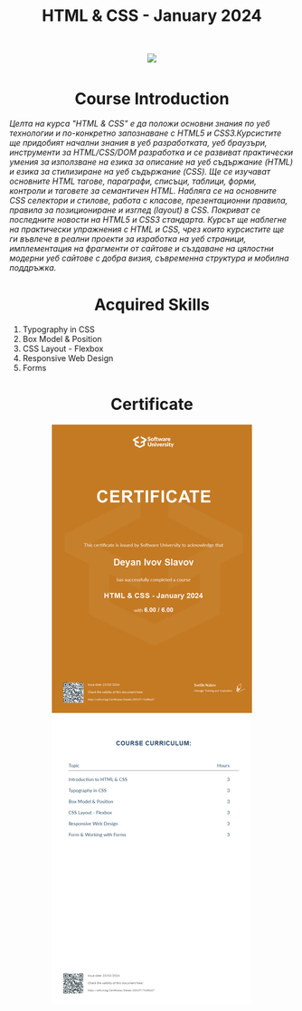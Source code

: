 <h1 align="center"> HTML & CSS - January 2024  <h1>

<p align="center">
  <a href="https://softuni.bg/trainings/4361/html-and-css-january-2024">
    <img src="https://github.com/didoslavov/SoftUni-Progress/blob/main/recources/68747470733a2f2f692e696d6775722e636f6d2f6172417238675a2e706e67.png?raw=true" />
  </a>
<p>

<h1 align="center">Course Introduction</h1>

<p><i>Целта на курса "HTML & CSS" е да положи основни знания по уеб технологии и по-конкретно запознаване с HTML5 и CSS3.Курсистите ще придобият начални знания в уеб разработката, уеб браузъри, инструменти за HTML/CSS/DOM разработка и се развиват практически умения за използване на езика за описание на уеб съдържание (HTML) и езика за стилизиране на уеб съдържание (CSS). Ще се изучават основните HTML тагове, параграфи, списъци, таблици, форми, контроли и таговете за семантичен HTML. Набляга се на основните CSS селектори и стилове, работа с класове, презентационни правила, правила за позициониране и изглед (layout) в CSS. Покриват се последните новости на HTML5 и CSS3 стандарта. Курсът ще наблегне на практически упражнения с HTML и CSS, чрез които курсистите ще ги въвлече в реални проекти за изработка на уеб страници, имплементация на фрагменти от сайтове и създаване на цялостни модерни уеб сайтове с добра визия, съвременна структура и мобилна поддръжка.</i></p>

<h1 align="center">Acquired Skills</h1>

1. Typography in CSS
2. Box Model & Position
3. CSS Layout - Flexbox
4. Responsive Web Design
5. Forms

<h1 align="center">Certificate</h1>

<p align="center">
<img src="https://github.com/didoslavov/SoftUni-Progress/blob/main/recources/html.jpeg?raw=true" />
</p>

